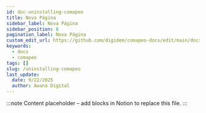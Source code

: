 ```yaml
---
id: doc-uninstalling-comapeo
title: Nova Página
sidebar_label: Nova Página
sidebar_position: 8
pagination_label: Nova Página
custom_edit_url: https://github.com/digidem/comapeo-docs/edit/main/docs/getting-started---essentials/uninstalling-comapeo.md
keywords:
  - docs
  - comapeo
tags: []
slug: /uninstalling-comapeo
last_update:
  date: 9/22/2025
  author: Awana Digital
---
```


<!-- Placeholder content generated automatically because the Notion page is missing a Website Block. -->

:::note
Content placeholder – add blocks in Notion to replace this file.
:::
